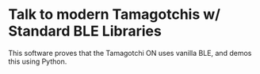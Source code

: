 # Talk to modern Tamagotchis w/ Standard BLE Libraries

This software proves that the Tamagotchi ON uses vanilla BLE, and demos this using Python.
